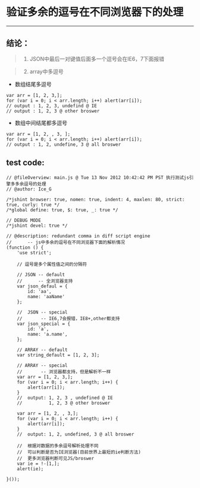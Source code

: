 # 验证多余的逗号在不同浏览器下的处理
----
## 结论：
> 1. JSON中最后一对键值后面多一个逗号会在IE6，7下面报错

> 2. array中多逗号

   * 数组结尾多逗号

    var arr = [1, 2, 3,];
    for (var i = 0; i < arr.length; i++) alert(arr[i]);
    // output : 1, 2, 3, undefind @ IE
    // output : 1, 2, 3 @ other broswer

   * 数组中间结尾都多逗号

    var arr = [1, 2, , 3, ];
    for (var i = 0; i < arr.length; i++) alert(arr[i]);
    // output : 1, 2, undefine, 3 @ all broswer

## test code:

    // @fileOverview: main.js @ Tue 13 Nov 2012 10:42:42 PM PST 执行测试js引擎多多余逗号的处理
    // @author: Ice_G

    /*jshint browser: true, nomen: true, indent: 4, maxlen: 80, strict: true, curly: true */
    /*global define: true, $: true, _: true */

    // DEBUG MODE
    /*jshint devel: true */

    // @description: redundant comma in diff script engine
    //      -- js中多余的逗号在不同浏览器下面的解析情况
    (function () {
        'use strict';
        
        // 逗号是多个属性值之间的分隔符

        // JSON -- default
        //      -- 全浏览器支持
        var json_defaul = {
            id: 'aa',
            name: 'aaName'
        };

        //  JSON -- special
        //       -- IE6,7会报错，IE8+,other都支持
        var json_special = {
            id: 'a',
            name: 'a.name',
        };

        // ARRAY -- default
        var string_default = [1, 2, 3];

        // ARRAY -- special
        //       -- 浏览器都支持，但是解析不一样
        var arr = [1, 2, 3,];
        for (var i = 0; i < arr.length; i++) {
            alert(arr[i]);
        }
        //  output: 1, 2, 3 , undefined @ IE
        //          1, 2, 3 @ other broswer

        var arr = [1, 2, , 3,];
        for (var i = 0; i < arr.length; i++) {
            alert(arr[i]);
        }
        //  output: 1, 2, undefined, 3 @ all broswer

        //  根据对数据的多余逗号解析处理不同
        //  可以判断是否为IE浏览器(目前世界上最短的ie判断方法)
        //  更多浏览器判断可见JS/broswer
        var ie = !-[1,];
        alert(ie);

    }());
